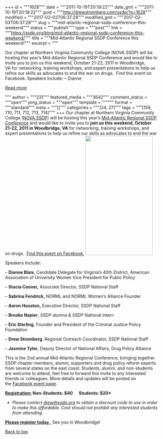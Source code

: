 +++
id = """1628"""
date = """2011-10-19T20:19:22"""
date_gmt = """2011-10-19T20:19:22"""
guid = """http://drewstromberg.com/ssdp/?p=1628"""
modified = """2017-02-03T06:37:28"""
modified_gmt = """2017-02-03T06:37:28"""
slug = """mid-atlantic-regional-ssdp-conference-this-weekend"""
status = """publish"""
type = """post"""
link = """https://ssdp.org/blog/mid-atlantic-regional-ssdp-conference-this-weekend/"""
title = """Mid-Atlantic Regional SSDP Conference this weekend!"""
excerpt = """<p>Our chapter at Northern Virginia Community College (NOVA SSDP) will be hosting this year&#8217;s Mid-Atlantic Regional SSDP Conference and would like to invite you to join us this weekend, October 21-22, 2011 in Woodbridge, VA for networking, training workshops, and expert presentations to help us refine our skills as advocates to end the war on drugs.  Find this event on Facebook. Speakers Include: &#8211; Dianne</p>
<div class="h10"></div>
<p><a class="more-link2 flat" href="https://ssdp.org/blog/mid-atlantic-regional-ssdp-conference-this-weekend/">Read more</a></p>
"""
author = """231"""
featured_media = """3642"""
comment_status = """open"""
ping_status = """open"""
template = """"""
format = """standard"""
meta = """[]"""
categories = """[24, 27]"""
tags = """[159, 710, 711, 712, 713, 714]"""
+++
Our chapter at Northern Virginia Community College (<a href="http://salsa.democracyinaction.org/dia/track.jsp?key=-1&amp;url_num=1&amp;url=http%3A%2F%2Fsalsa.democracyinaction.org%2Fdia%2Ftrack.jsp%3Fv%3D2%26amp%3Bc%3DfMfsqRZ9wAMw13jqf27aPmyLnYxmqW8v">NOVA SSDP</a>) will be hosting this year&#8217;s <a href="http://ssdp.org/events/2011-mid-atlantic-regional-conference">Mid-Atlantic Regional SSDP Conference</a> and would like to invite you to <strong>join us this weekend, October 21-22, 2011 in Woodbridge, VA</strong> for networking, training workshops, and expert presentations to help us refine our skills as advocates to end the war on drugs.  <a href="http://salsa.democracyinaction.org/dia/track.jsp?key=-1&amp;url_num=10&amp;url=http%3A%2F%2Fwww.facebook.com%2Fevent.php%3Feid%3D248991628479420">Find this event on Facebook.</a>



<img class="alignright" src="http://ssdp.org/assets/images/blog/2011/october/ma-regional-conference-2011.jpg" alt="" width="222" height="393" />



Speakers Include:

&#8211; <strong>Dianne Blais</strong>, Candidate Delegate for Virginia&#8217;s 40th District, American Association of University Women Vice President for Public Policy

&#8211; <strong>Stacia Cosner,</strong> Associate Director, SSDP National Staff

&#8211; <strong>Sabrina Fendrick,</strong> NORML and NORML Women&#8217;s Alliance Founder

&#8211; <strong>Aaron Houston,</strong> Executive Director, SSDP National Staff

&#8211; <strong>Brooke Napier</strong>, SSDP alumna &amp; SSDP National intern

&#8211; <strong>Eric Sterling</strong>, Founder and President of the Criminal Justice Policy Foundation

&#8211; <strong>Drew Stromberg</strong>, Regional Outreach Coordinator, SSDP National Staff

&#8211; <strong>Jasmine Tyler</strong>, Deputy Director of National Affairs, Drug Policy Alliance



This is the 2nd annual Mid-Atlantic Regional Conference, bringing together SSDP chapter members, alumni, supporters and drug policy reform experts from several states on the east coast. Students, alumni, and non-students are welcome to attend, feel free to forward this invite to any interested friends or colleagues. More details and updates will be posted on the <a href="http://salsa.democracyinaction.org/dia/track.jsp?key=-1&amp;url_num=5&amp;url=http%3A%2F%2Fwww.facebook.com%2Fevent.php%3Feid%3D248991628479420">Facebook event page</a>.



<strong><a href="http://ssdp.org/events/2011-mid-atlantic-regional-conference">Registration:</a> </strong><strong>Non-Students: $40      Students: $20*</strong><em>

* Please contact </em><a href="mailto:drew@ssdp.org"><em>drew@ssdp.org</em></a><em> to obtain a discount code to use in order to make this affordable. Cost should not prohibit any interested students from attending.</em>



<a href="http://salsa.democracyinaction.org/dia/track.jsp?key=-1&amp;url_num=7&amp;url=http%3A%2F%2Fssdp.org%2Fevents%2F2011-mid-atlantic-regional-conference"><strong>Please register today. </strong></a> See you in Woodbridge!



<a title="Back to Top" href="http://ssdp.org/news/blog/mid-atlantic-regional-ssdp-conference-this-weekend#top">Back to top</a>
